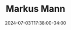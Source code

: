 ---
title: Markus Mann
date: 2024-07-03T17:38:00-04:00
featured_image: Markus-Mann.webp
featured_image_attr: 
featured_image_attr_link: 
featured_image_alt: Headshot of Markus Mann
featured_image_caption: Headshot of Markus Mann
Socials:
  Facebook: 
  Twitter: 
  Instagram: themarkusmann
  LinkedIn: 
  IBDB: 
  IMDb:
  Website: 
---